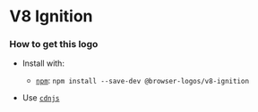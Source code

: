# V8 Ignition

### How to get this logo

* Install with:
  * [`npm`](https://www.npmjs.com/): `npm install --save-dev @browser-logos/v8-ignition`

* Use [`cdnjs`](https://cdnjs.com/libraries/browser-logos)
